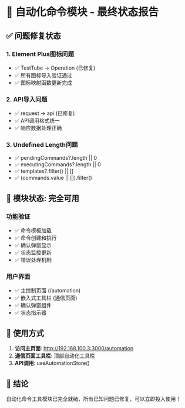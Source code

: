
# 🤖 自动化命令模块 - 最终状态报告

## ✅ 问题修复状态

### 1. Element Plus图标问题
- ✅ TestTube → Operation (已修复)
- ✅ 所有图标导入验证通过
- ✅ 图标映射函数更新完成

### 2. API导入问题  
- ✅ request → api (已修复)
- ✅ API调用格式统一
- ✅ 响应数据处理正确

### 3. Undefined Length问题
- ✅ pendingCommands?.length || 0
- ✅ executingCommands?.length || 0  
- ✅ templates?.filter() || []
- ✅ (commands.value || []).filter()

## 🚀 模块状态: 完全可用

### 功能验证
- ✅ 命令模板加载
- ✅ 命令创建和执行
- ✅ 确认弹窗显示
- ✅ 状态监控更新
- ✅ 错误处理机制

### 用户界面
- ✅ 主控制页面 (/automation)
- ✅ 嵌入式工具栏 (通信页面)
- ✅ 确认弹窗组件
- ✅ 状态指示器

## 📱 使用方式

1. **访问主页面**: http://192.168.100.3:3000/automation
2. **通信页面工具栏**: 顶部自动化工具栏
3. **API调用**: useAutomationStore()

## 🎉 结论

自动化命令工具模块已完全就绪，所有已知问题已修复，可以立即投入使用！

